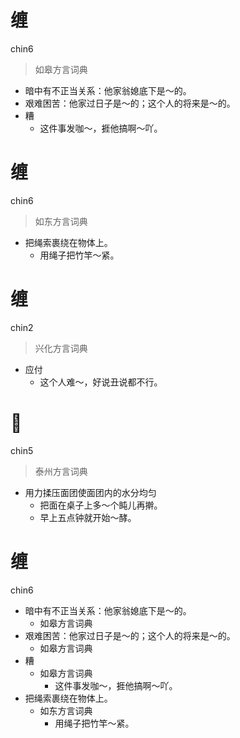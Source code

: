 # 缠
chin6
> 如皋方言词典
- 暗中有不正当关系：他家翁媳底下是～的。
- 艰难困苦：他家过日子是～的；这个人的将来是～的。
- 糟
  - 这件事发咖～，捱他搞啊～吖。

# 缠
chin6
> 如东方言词典
- 把绳索裹绕在物体上。
  - 用绳子把竹竿～紧。

# 缠
chin2
> 兴化方言词典
- 应付
  - 这个人难～，好说丑说都不行。

# 𢷹
chin5
> 泰州方言词典
- 用力揉压面团使面团内的水分均匀
  - 把面在桌子上多～个盹儿再擀。
  - 早上五点钟就开始～酵。
<!--
泰州原词条 䭤/㧄
-->

# 缠
chin6
+ 暗中有不正当关系：他家翁媳底下是～的。
  * 如皋方言词典
+ 艰难困苦：他家过日子是～的；这个人的将来是～的。
  * 如皋方言词典
+ 糟
  * 如皋方言词典
    - 这件事发咖～，捱他搞啊～吖。
+ 把绳索裹绕在物体上。
  * 如东方言词典
    - 用绳子把竹竿～紧。
